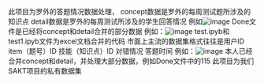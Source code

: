此项目为罗外的答题情况数据处理，
concept数据是罗外的每周测试题所涉及的知识点
detail数据是罗外的每周测试所涉及的学生回答情况
例如![image](https://github.com/user-attachments/assets/40880652-66b0-4029-bf06-6a4b58cde41d)
Done文件是已经将concept和detail合并的部分数据
例如：![image](https://github.com/user-attachments/assets/6292b24e-c446-41a7-b966-549d1ca21842)
test.ipyb和test1.ipyb文件为excel文档合并的代码
市面上主流的数据集格式往往是用户ID item（题号）ID 技能（知识点）ID 对错情况 答题时间
例如：![image](https://github.com/user-attachments/assets/234dfbda-3122-453a-bc8a-c6d5972f67c2)
本人已经合并concept和detail，并处理大部分数据，例如Done文件中的115
此项目为我们SAKT项目的私有数据集

